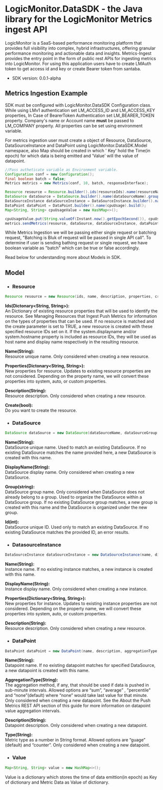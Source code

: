 # LogicMonitor.DataSDK - the Java library for the LogicMonitor Metrics ingest API

LogicMonitor is a SaaS-based performance monitoring platform that provides full visibility into
complex, hybrid infrastructures, offering granular performance monitoring and actionable data and
insights. Metrics-Ingest provides the entry point in the form of public rest APIs for ingesting metrics
into LogicMonitor. For using this application users have to create LMAuth token to get access id and
key or create Bearer token from santaba.

- SDK version: 0.0.1-alpha

<a name = "Metrics Ingestion Example"></a>

## Metrics Ingestion Example

SDK must be configured with LogicMonitor.DataSDK Configuration class. While using LMv1 authentication set LM_ACCESS_ID and
LM_ACCESS_KEY properties, In Case of BearerToken Authentication set LM_BEARER_TOKEN property. Company's name or Account
name <b>must</b> be passed to LM_COMPANY property. All properties can be set using environment variable.

For metrics ingestion user must create a object of Resource, DataSource, DataSourceInstance and
DataPoint using LogicMonitor.DataSDK.Model namespace, also Map should be created in which '
Key' hold the Time(in epoch) for which data is being emitted and 'Value' will the value of
datapoint.


```java
//Pass autheticate variable as Environment variable.
Configuration conf = new Configuration();
final boolean batch = false;
Metrics metrics = new Metrics(conf, 10, batch, responseInterface);

Resource resource = Resource.builder().ids(resourceIds).name(resourceName).build();
DataSource dataSource = DataSource.builder().name(dataSourceName).group(dataSourceGroup).singleInstanceDS(false).build();
DataSourceInstance dataSourceInstance = DataSourceInstance.builder().name(instanceName).build();
DataPoint dataPoint = DataPoint.builder().name(cpuUsage).build();
Map<String, String> cpuUsageValue = new HashMap<>();

cpuUsageValue.put(String.valueOf(Instant.now().getEpochSecond()), cpuUsageMetric);
metrics.sendMetrics(resource, dataSource, dataSourceInstance, dataPoint2, cpuUsageValue);
```

While Metrics Ingestion we will be passing either single request or batching request, "Batching is Bluk of request will be passed in single API call".
To determine if user is sending bathing request or single request, we have boolean variable as "batch" which can be true or false accordingly.

Read below for understanding more about Models in SDK.

<a name="Model"></a>

## Model

- ### Resource

```java
Resource resource = new Resource(ids, name, description, properties, create);
```

<b>Ids(Dictonary<String, String>):</b> <br>An Dictionary of existing resource properties that will be
used to identify the resource. See Managing Resources that Ingest Push Metrics for information on
the types of properties that can be used. If no resource is matched and the create parameter is set
to TRUE, a new resource is created with these specified resource IDs set on it. If the
system.displayname and/or system.hostname property is included as resource IDs, they will be used as
host name and display name respectively in the resulting resource.

<b>Name(String):</b> <br>Resource unique name. Only considered when creating a new resource.

<b>Properties(Dictonary<String, String>):</b> <br>New properties for resource. Updates to existing
resource properties are not considered. Depending on the property name, we will convert these
properties into system, auto, or custom properties.

<b>Description(String):</b>  <br>Resource description. Only considered when creating a new resource.

<b>Create(bool):</b> <br>Do you want to create the resource.

- ### DataSource

```java
DataSource dataSource = new DataSource(dataSourceName, dataSourceGroup, displayName, id);
```

<b>Name(String):</b>  <br>DataSource unique name. Used to match an existing DataSource. If no existing
DataSource matches the name provided here, a new DataSource is created with this name.

<b>DisplayName(String):</b> <br>DataSource display name. Only considered when creating a new DataSource.

<b>Group(string):</b> <br>DataSource group name. Only considered when DataSource does not already belong
to a group. Used to organize the DataSource within a DataSource group. If no existing DataSource
group matches, a new group is created with this name and the DataSource is organized under the new
group.

<b>Id(int):</b> <br>DataSource unique ID. Used only to match an existing DataSource. If no existing
DataSource matches the provided ID, an error results.

- ### DatasourceInstance

```java
DataSourceInstance dataSourceInstance = new DataSourceInstance(name, displayName, description, properties);
```

<b>Name(String):</b> <br>Instance name. If no existing instance matches, a new instance is created with
this name.

<b>DisplayName(String):</b> <br>Instance display name. Only considered when creating a new instance.

<b>Properties(Dictionary<String, String>):</b> <br>New properties for instance. Updates to existing
instance properties are not considered. Depending on the property name, we will convert these
properties into system, auto, or custom properties.

<b>Description(String):</b>  <br>Resource description. Only considered when creating a new resource.

- ### DataPoint

```java
DataPoint dataPoint = new DataPoint(name, description, aggregationType, description);
```

<b>Name(String):</b><br> Datapoint name. If no existing datapoint matches for specified DataSource, a
new datapoint is created with this name.

<b>AggregationType(String):</b><br>The aggregation method, if any, that should be used if data is pushed
in sub-minute intervals. Allowed options are “sum”, “average” , "percentile" and “none”(default) where “none” would
take last value for that minute. Only considered when creating a new datapoint. See the About the
Push Metrics REST API section of this guide for more information on datapoint value aggregation
intervals.

<b>Description(String):</b> <br>Datapoint description. Only considered when creating a new datapoint.

<b>Type(String):</b><br> Metric type as a number in String format. Allowed options are “guage” (default)
and “counter”. Only considered when creating a new datapoint.

- ### Value

```java
Map<String, String> value = new HashMap<>();
```

Value is a dictionary which stores the time of data emittion(in epoch) as Key of dictionary and
Metric Data as Value of dictionary.

<a name="documentation-for-api-endpoints"></a>

